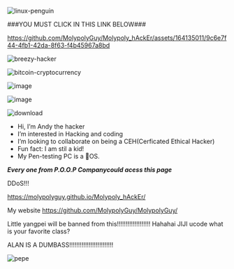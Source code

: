 
![linux-penguin](https://github.com/MolypolyGuy/Molypoly_hAckEr/assets/164135011/40724488-6bcb-4fca-b7b2-a5d5695779e4)

###YOU MUST CLICK IN THIS LINK BELOW###

https://github.com/MolypolyGuy/Molypoly_hAckEr/assets/164135011/9c6e7f44-4fb1-42da-8f63-f4b45967a8bd

![breezy-hacker](https://github.com/MolypolyGuy/Molypoly_hAckEr/assets/164135011/a89f7edf-82ea-469f-890e-384e4b977a0e)

![bitcoin-cryptocurrency](https://github.com/MolypolyGuy/Molypoly_hAckEr/assets/164135011/fc7e5f39-8ca2-4931-8e0b-318c713a2b00)

![image](https://github.com/MolypolyGuy/Molypoly_hAckEr/assets/164135011/1570c80d-3ecc-4b50-a90e-34723a47bae8)

![image](https://github.com/MolypolyGuy/Molypoly_hAckEr/assets/164135011/2888e5e0-87bf-4d44-8f7e-a23f21134322)

![download](https://github.com/MolypolyGuy/Molypoly_hAckEr/assets/164135011/c75b5a30-fcd5-460e-ae87-04d119f551a3)
- Hi, I’m Andy the hacker
- I’m interested in Hacking and coding
- I’m looking to collaborate on being a CEH(Cerficated Ethical Hacker)
- Fun fact: I am stil a kid!
- My Pen-testing PC is a OS.

*****************Every one from P.O.O.P Companycould acess this page*****************


DDoS!!!

https://molypolyguy.github.io/Molypoly_hAckEr/

My website https://github.com/MolypolyGuy/MolypolyGuy/

Little yangpei will be banned from this!!!!!!!!!!!!!!!!!!!
Hahahai
JIJI
ucode
what is your favorite class?



ALAN IS A DUMBASS!!!!!!!!!!!!!!!!!!!!!!!!!

![pepe](https://github.com/MolypolyGuy/Molypoly_hAckEr/assets/164135011/025e01dc-ae37-451a-852f-3bc46d6bf3c5)

